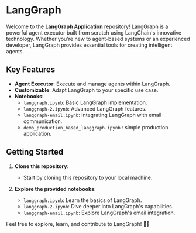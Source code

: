 # LangGraph

Welcome to the **LangGraph Application** repository! LangGraph is a powerful agent executor built from scratch using LangChain's innovative technology. Whether you're new to agent-based systems or an experienced developer, LangGraph provides essential tools for creating intelligent agents.

## Key Features

- **Agent Executor**: Execute and manage agents within LangGraph.
- **Customizable**: Adapt LangGraph to your specific use case.
- **Notebooks**:
  - `langgraph.ipynb`: Basic LangGraph implementation.
  - `langgraph-2.ipynb`: Advanced LangGraph features.
  - `langgraph-email.ipynb`: Integrating LangGraph with email communication.
  - `demo_production_based_langgraph.ipynb` : simple production application.

## Getting Started

1. **Clone this repository**:
   - Start by cloning this repository to your local machine.

2. **Explore the provided notebooks**:
   - `langgraph.ipynb`: Learn the basics of LangGraph.
   - `langgraph-2.ipynb`: Dive deeper into LangGraph's capabilities.
   - `langgraph-email.ipynb`: Explore LangGraph's email integration.

Feel free to explore, learn, and contribute to LangGraph! 🚀🤖
